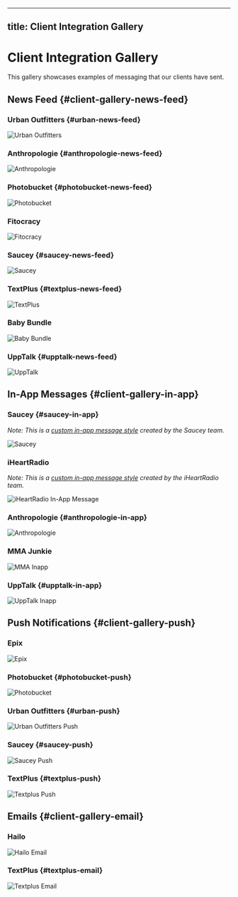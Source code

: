 ---
title: Client Integration Gallery
----

# Client Integration Gallery

This gallery showcases examples of messaging that our clients have sent.

## News Feed {#client-gallery-news-feed}


### Urban Outfitters {#urban-news-feed}


![Urban Outfitters][6]


### Anthropologie {#anthropologie-news-feed}


![Anthropologie][18]


### Photobucket {#photobucket-news-feed}


![Photobucket][21]

### Fitocracy


![Fitocracy][16]


### Saucey {#saucey-news-feed}


![Saucey][17]


### TextPlus {#textplus-news-feed}


![TextPlus][5]


### Baby Bundle


![Baby Bundle][8]


### UppTalk {#upptalk-news-feed}


![UppTalk][7]


## In-App Messages {#client-gallery-in-app}


### Saucey {#saucey-in-app}
_Note: This is a [custom in-app message style][25] created by the Saucey team._

![Saucey][19]

### iHeartRadio
_Note: This is a [custom in-app message style][25] created by the iHeartRadio team._

![iHeartRadio In-App Message][24]

### Anthropologie {#anthropologie-in-app}


![Anthropologie][20]


### MMA Junkie


![MMA Inapp][10]


### UppTalk {#upptalk-in-app}

![UppTalk Inapp][9]

## Push Notifications {#client-gallery-push}

### Epix

![Epix][23]


### Photobucket {#photobucket-push}


![Photobucket][22]

### Urban Outfitters {#urban-push}


![Urban Outfitters Push][12]


### Saucey {#saucey-push}


![Saucey Push][13]


### TextPlus {#textplus-push}


![Textplus Push][11]


## Emails {#client-gallery-email}


### Hailo


![Hailo Email][15]


### TextPlus {#textplus-email}


![Textplus Email][14]



[1]: #news-feed
[2]: #in-app
[3]: #push
[4]: #emails
[5]: /assets/img/Gallery_News_Feed_Textplus.png
[6]: /assets/img/Gallery_News_Feed_UO.png
[7]: /assets/img/Gallery_News_Feed_Upptalk.png
[8]: /assets/img/Gallery_News_Feed_Babybundle.png
[9]: /assets/img/Gallery_Inapp_Upptalk.png
[10]: /assets/img/Gallery_Inapp_MMA.png
[11]: /assets/img/Gallery_Push_Textplus.png
[12]: /assets/img/Gallery_Push_UO.png
[13]: /assets/img/Gallery_Push_Saucey.png
[14]: /assets/img/Gallery_Email_Textplus.png
[15]: /assets/img/Gallery_Email_Hailo.png
[16]: /assets/img/Gallery_NewsFeed_Fitocracy.png
[17]: /assets/img/Gallery_Newsfeed_Saucey.png
[18]: /assets/img/Gallery_Newsfeed_Anthropologie.png
[19]: /assets/img/Gallery_Inapp_Saucey.png
[20]: /assets/img/Gallery_Inapp_Anthropologie.png
[21]: /assets/img/Gallery_Newsfeed_Photobucket.png
[22]: /assets/img/Gallery_Push_Photobucket.png
[23]: /assets/img/Gallery_Push_Epix.png
[24]: /assets/img/Gallery_Inapp_iHeart.png
[25]: https://documentation.appboy.com/Enabling_Message_Channels/In-App_Messages/iOS#customize-slideup-code




